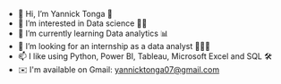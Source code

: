 - 👋 Hi, I’m Yannick Tonga 👨
- 👀 I’m interested in Data science 👨‍💻
- 🌱 I’m currently learning Data analytics 📊
- 💞️ I’m looking for an internship as a data analyst 👨🏾‍💼
- 📫 I like using Python, Power BI, Tableau, Microsoft Excel and SQL 🛠
- ✉️ I'm available on Gmail: yannicktonga07@gmail.com 

<!---
yannicktonga/yannicktonga is a ✨ special ✨ repository because its `README.md` (this file) appears on your GitHub profile.
You can click the Preview link to take a look at your changes.
--->
